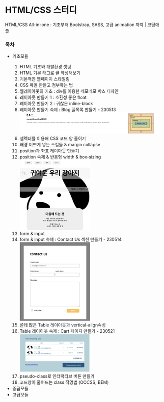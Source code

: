 <h1>HTML/CSS 스터디</h1>
<p>HTML/CSS All-in-one : 기초부터 Bootstrap, SASS, 고급 animation 까지 | 코딩애플</p>
<h3>목차</h3>
<ul>
  <li>기초모듈</li>
    <ol>
      <li>HTML 기초와 개발환경 셋팅</li>
      <li>HTML 기본 태그로 글 작성해보기</li>
      <li>기본적인 웹페이지 스타일링</li>
      <li>CSS 파일 만들고 첨부하는 법</li>
      <li>웹레이아웃의 기초 : div를 이용한 네모네모 박스 디자인</li>
      <li>레이아웃 만들기 1 : 호환성 좋은 float</li>
      <li>레이아웃 만들기 2 : 귀찮은 inline-block</li>
      <li>레이아웃 만들기 숙제 : Blog 글목록 만들기 - 230513</br>
        <img src="img/homework/230513blogtitle.png">
      </li>
      <li>셀렉터를 이용해 CSS 코드 양 줄이기</li>
      <li>배경 이쁘게 넣는 스킬들 & margin collapse</li>
      <li>position과 좌표 레이아웃 만들기</li>
      <li>position 숙제 & 반응형 width & box-sizing</br>
        <img src="img/homework/230514position.png" style="width: 50%">
      </li>
      <li>form & input</li>
      <li>form & input 숙제 : Contact Us 섹션 만들기 - 230514</br>
        <img src="img/homework/230514contact.png" style="width: 50%">
      </li>
      <li>쓸데 많은 Table 레이아웃과 vertical-align속성</li>
      <li>Table 레이아웃 숙제 : Cart 페이지 만들기 - 230521</li>
        <img src="img/homework/230521cart.png" style="width: 50%">
      <li>pseudo-class로 인터랙티브 버튼 만들기</li>
      <li>코드양이 줄어드는 class 작명법 (OOCSS, BEM)</li>
    </ol>
  <li>중급모듈</li>
  <li>고급모듈</li>
</ul>